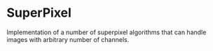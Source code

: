 # SuperPixel

Implementation of a number of superpixel algorithms that can handle images with arbitrary number of channels. 
